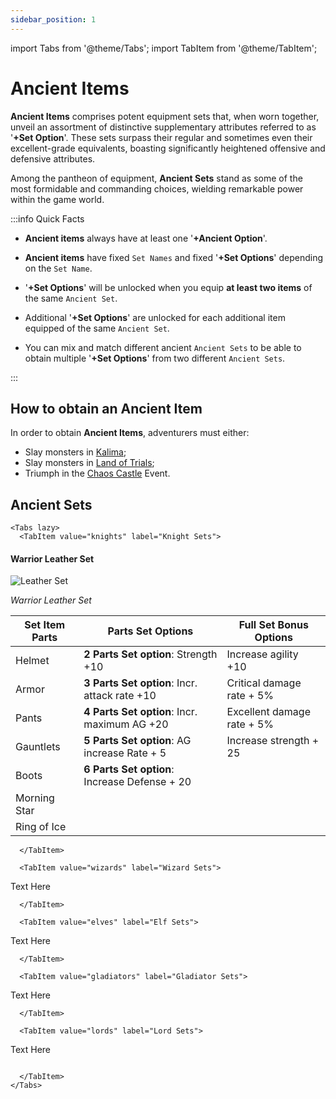 ```yaml
---
sidebar_position: 1
---
```


import Tabs from '@theme/Tabs';
import TabItem from '@theme/TabItem';

# Ancient Items

**Ancient Items** comprises potent equipment sets that, when worn together, unveil an assortment of distinctive supplementary attributes referred to as '**+Set Option**'. These sets surpass their regular and sometimes even their excellent-grade equivalents, boasting significantly heightened offensive and defensive attributes.

Among the pantheon of equipment, **Ancient Sets** stand as some of the most formidable and commanding choices, wielding remarkable power within the game world.

:::info Quick Facts

- **Ancient items** always have at least one '**+Ancient Option**'.

- **Ancient items** have fixed `Set Names` and fixed '**+Set Options**' depending on the `Set Name`.

- '**+Set Options**' will be unlocked when you equip **at least two items** of the same `Ancient Set`.

- Additional '**+Set Options**' are unlocked for each additional item equipped of the same `Ancient Set`.

- You can mix and match different ancient `Ancient Sets` to be able to obtain multiple '**+Set Options**' from two different `Ancient Sets`.

:::

## How to obtain an Ancient Item

In order to obtain **Ancient Items**, adventurers must either:

- Slay monsters in [Kalima](/maps/kalima);
- Slay monsters in [Land of Trials](/maps/land-of-trials);
- Triumph in the [Chaos Castle](/events/chaos-castle) Event.

## Ancient Sets

```mdx-code-block
<Tabs lazy>
  <TabItem value="knights" label="Knight Sets">
```

#### Warrior Leather Set

![Leather Set](/img/items/armors/dk/leather.png)

_Warrior Leather Set_

| Set Item Parts | Parts Set Options                             | Full Set Bonus Options     |
| -------------- | --------------------------------------------- | -------------------------- |
| Helmet         | **2 Parts Set option**: Strength +10          | Increase agility +10       |
| Armor          | **3 Parts Set option**: Incr. attack rate +10 | Critical damage rate + 5%  |
| Pants          | **4 Parts Set option**: Incr. maximum AG +20  | Excellent damage rate + 5% |
| Gauntlets      | **5 Parts Set option**: AG increase Rate + 5  | Increase strength + 25     |
| Boots          | **6 Parts Set option**: Increase Defense + 20 |                            |
| Morning Star   |                                               |                            |
| Ring of Ice    |                                               |                            |

```mdx-code-block
  </TabItem>

  <TabItem value="wizards" label="Wizard Sets">
```

Text Here

```mdx-code-block
  </TabItem>

  <TabItem value="elves" label="Elf Sets">
```

Text Here

```mdx-code-block
  </TabItem>

  <TabItem value="gladiators" label="Gladiator Sets">
```

Text Here

```mdx-code-block
  </TabItem>

  <TabItem value="lords" label="Lord Sets">
```

Text Here

```mdx-code-block

  </TabItem>
</Tabs>
```
